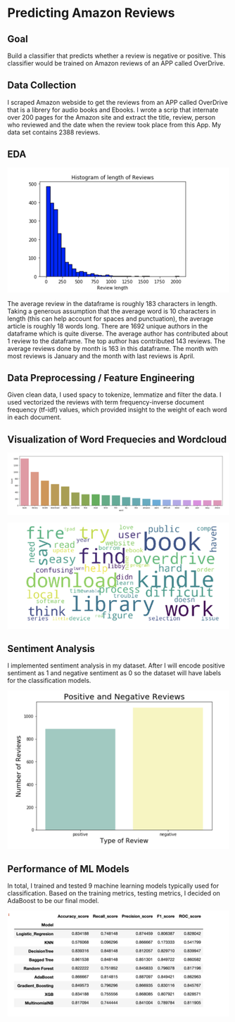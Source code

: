# Predicting Amazon Reviews

## Goal
Build a classifier that predicts whether a review is negative or positive. This classifier would be trained on Amazon reviews of an APP called OverDrive.

## Data Collection
I scraped Amazon webside to get the reviews from an APP called OverDrive that is a librery for audio books and Ebooks. I wrote a scrip that internate over 200 pages for the Amazon site and extract the title, review, person who reviewed and the date when the review took place from this App. My data set contains 2388 reviews.

## EDA 

  ![](Screen%20Shot%202020-02-18%20at%204.30.35%20PM.png)

The average review in the dataframe is roughly 183 characters in length. Taking a generous assumption that the average word is 10 characters in length (this can help account for spaces and punctuation), the average article is roughly 18 words long.
There are 1692 unique authors in the dataframe which is quite diverse. The average author has contributed about 1 review to the dataframe. The top author has contributed 143 reviews.
The average reviews done by month is 163 in this dataframe. The month with most reviews is January and the month with last reviews is April.

## Data Preprocessing / Feature Engineering

Given clean data, I used spacy to tokenize, lemmatize and filter the data. I used vectorized the reviews with term frequency-inverse document frequency (tf-idf) values, which provided insight to the weight of each word in each document.

## Visualization of Word Frequecies and Wordcloud

 ![](Screen%20Shot%202020-02-18%20at%204.45.41%20PM.png)

 ![](Screen%20Shot%202020-02-18%20at%204.45.59%20PM.png)

## Sentiment Analysis

I implemented sentiment analysis in my dataset. After I will encode positive sentiment as 1 and negative sentiment as 0 so the dataset will have labels for the classification models.

 ![](Screen%20Shot%202020-02-18%20at%204.50.24%20PM.png)

## Performance of ML Models

In total, I trained and tested 9 machine learning models typically used for classification. Based on the training metrics, testing metrics, I decided on AdaBoost to be our final model.

 ![](Screen%20Shot%202020-02-18%20at%204.53.43%20PM.png)



